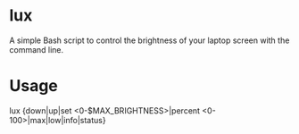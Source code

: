 # lux
A simple Bash script to control the brightness of your laptop screen with the command line.

# Usage
lux {down|up|set <0-$MAX_BRIGHTNESS>|percent <0-100>|max|low|info|status}
